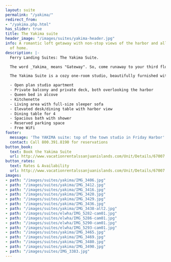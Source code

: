 ```yaml
---
layout: suite
permalink: "/yakima/"
redirect_from:
- "/yakima.php.html"
has_slider: true
title: The Yakima suite
header_image: "/images/suites/yakima-header.jpg"
info: A romantic loft getaway with non-stop views of the harbor and all the comforts
  of home.
description: |-
  Ferry Landing Suites: The Yakima Suite.

  The word _Yakima_ means "Gateway". So, come runaway to your third floor loft in the heart of Friday Harbor.

  The Yakima Suite is a cozy one-room studio, beautifully furnished with a:

  - Open plan studio apartment
  - Private balcony and private deck, both overlooking the harbor
  - Queen bed in alcove
  - Kitchenette
  - Living area with full-size sleeper sofa
  - Elevated desk/dining table with harbor view
  - Dining table for 4
  - Spacious bath with shower
  - Reserved parking space
  - Free WiFi
footer:
  message: 'The YAKIMA suite: top of the town studio in Friday Harbor'
  contact: Call 800.391.8190 for reservations
button_book:
  text: Book the Yakima Suite
  url: http://www.vacationrentalssanjuanislands.com/Unit/Details/67007
button_rates:
  text: Rates & Availability
  url: http://www.vacationrentalssanjuanislands.com/Unit/Details/67007
images:
- path: "/images/suites/yakima/IMG_3406.jpg"
- path: "/images/suites/yakima/IMG_3412.jpg"
- path: "/images/suites/yakima/IMG_3416.jpg"
- path: "/images/suites/yakima/IMG_3420.jpg"
- path: "/images/suites/yakima/IMG_3429.jpg"
- path: "/images/suites/yakima/IMG_3436.jpg"
- path: "/images/suites/yakima/IMG_3438-alt2.jpg"
- path: "/images/suites/elwha/IMG_5282-cam01.jpg"
- path: "/images/suites/elwha/IMG_5286-cam01.jpg"
- path: "/images/suites/elwha/IMG_5290-cam01.jpg"
- path: "/images/suites/elwha/IMG_5293-cam01.jpg"
- path: "/images/suites/yakima/IMG_3465.jpg"
- path: "/images/suites/yakima/IMG_3469.jpg"
- path: "/images/suites/yakima/IMG_3480.jpg"
- path: "/images/suites/yakima/IMG_3490.jpg"
- path: "/images/suites/IMG_3383.jpg"
---
```

